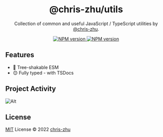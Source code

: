 <!-- TODO logo -->

<h1 align="center">@chris-zhu/utils</h1>

<p align="center">
Collection of common and useful JavaScript / TypeScript utilities by <a href="https://github.com/chris-zhu">@chris-zhu</a>.
</p>

<p align="center">
  <a href="https://www.npmjs.com/package/@chris-zhu/utils">
    <img src="https://img.shields.io/npm/v/@chris-zhu/utils?color=a1b858&label=" alt="NPM version">
  </a>
  <a href="https://www.paka.dev/npm/@chris-zhu/utils">
    <img src="https://www.paka.dev/badges/v0/cute.svg" alt="NPM version">
  </a>
</p>


## Features
- 🚀 Tree-shakable ESM
- 😊 Fully typed - with TSDocs


## Project Activity
![Alt](https://repobeats.axiom.co/api/embed/0fb35dab21d029f09e6f9d9563c409d24556ff13.svg "Repobeats analytics image")

## License

[MIT](./LICENSE) License © 2022 [chris-zhu](https://github.com/chris-zhu)
